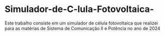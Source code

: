 # Simulador-de-C-lula-Fotovoltaica-
Este trabalho consiste em um simulador de célula fotovoltaica que realizei para as matérias de Sistema de Comunicação II e Potência no ano de 2024
